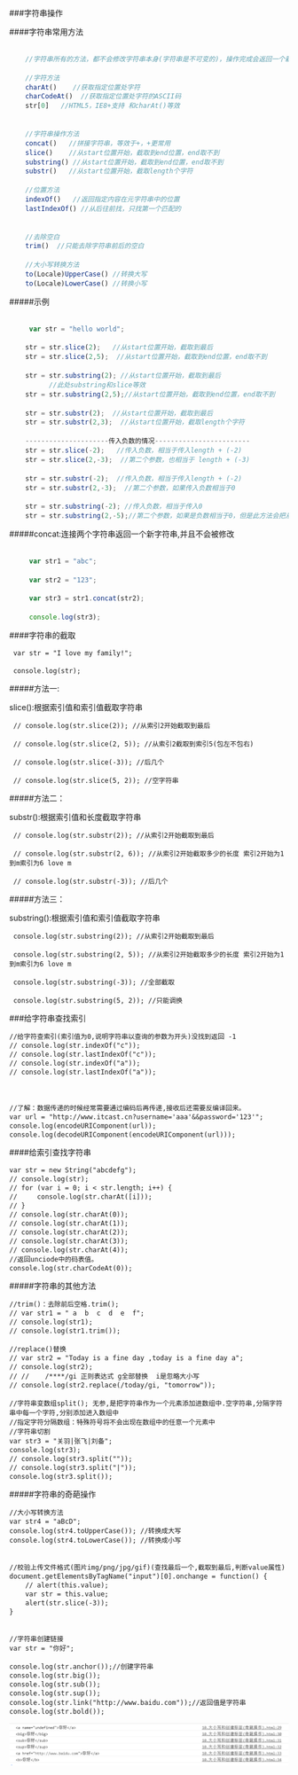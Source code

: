  ###字符串操作

####字符串常用方法

```js

    //字符串所有的方法，都不会修改字符串本身(字符串是不可变的)，操作完成会返回一个新的字符串
    
    //字符方法
    charAt()    //获取指定位置处字符
    charCodeAt()  //获取指定位置处字符的ASCII码
    str[0]   //HTML5，IE8+支持 和charAt()等效


    //字符串操作方法
    concat()   //拼接字符串，等效于+，+更常用
    slice()    //从start位置开始，截取到end位置，end取不到
    substring() //从start位置开始，截取到end位置，end取不到
    substr()   //从start位置开始，截取length个字符
    
    //位置方法
    indexOf()   //返回指定内容在元字符串中的位置
    lastIndexOf() //从后往前找，只找第一个匹配的


    //去除空白   
    trim()  //只能去除字符串前后的空白
    
    //大小写转换方法
    to(Locale)UpperCase() //转换大写
    to(Locale)LowerCase() //转换小写

```

#####示例

```js

     var str = "hello world";

    str = str.slice(2);   //从start位置开始，截取到最后
    str = str.slice(2,5);  //从start位置开始，截取到end位置，end取不到

    str = str.substring(2); //从start位置开始，截取到最后
          //此处substring和slice等效
    str = str.substring(2,5);//从start位置开始，截取到end位置，end取不到

    str = str.substr(2);  //从start位置开始，截取到最后
    str = str.substr(2,3);  //从start位置开始，截取length个字符

    ---------------------传入负数的情况------------------------
    str = str.slice(-2);   //传入负数，相当于传入length + (-2)
    str = str.slice(2,-3);  //第二个参数，也相当于 length + (-3)

    str = str.substr(-2);  //传入负数，相当于传入length + (-2)
    str = str.substr(2,-3);  //第二个参数，如果传入负数相当于0

    str = str.substring(-2); //传入负数，相当于传入0
    str = str.substring(2,-5);//第二个参数，如果是负数相当于0，但是此方法会把从两个参数中最小的值作为起始值开始截取

```

#####concat:连接两个字符串返回一个新字符串,并且不会被修改

```js

     var str1 = "abc";

     var str2 = "123";

     var str3 = str1.concat(str2);

     console.log(str3);
```

####字符串的截取
    
     var str = "I love my family!";

     console.log(str);

#####方法一:

slice():根据索引值和索引值截取字符串


     // console.log(str.slice(2)); //从索引2开始截取到最后

     // console.log(str.slice(2, 5)); //从索引2截取到索引5(包左不包右)

     // console.log(str.slice(-3)); //后几个

     // console.log(str.slice(5, 2)); //空字符串


#####方法二：

 substr():根据索引值和长度截取字符串


     // console.log(str.substr(2)); //从索引2开始截取到最后

     // console.log(str.substr(2, 6)); //从索引2开始截取多少的长度 索引2开始为1到m索引为6 love m

     // console.log(str.substr(-3)); //后几个

#####方法三：

substring():根据索引值和索引值截取字符串
    
     console.log(str.substring(2)); //从索引2开始截取到最后

     console.log(str.substring(2, 5)); //从索引2开始截取多少的长度 索引2开始为1到m索引为6 love m

     console.log(str.substring(-3)); //全部截取

     console.log(str.substring(5, 2)); //只能调换


###给字符串查找索引

    //给字符查索引(索引值为0,说明字符串以查询的参数为开头)没找到返回 -1
    // console.log(str.indexOf("c"));
    // console.log(str.lastIndexOf("c"));
    // console.log(str.indexOf("a"));
    // console.log(str.lastIndexOf("a"));



    //了解：数据传递的时候经常需要通过编码后再传递,接收后还需要反编译回来。
    var url = "http://www.itcast.cn?username='aaa'&&password='123'";
    console.log(encodeURIComponent(url));
    console.log(decodeURIComponent(encodeURIComponent(url)));





####给索引查找字符串

    var str = new String("abcdefg");
    // console.log(str);
    // for (var i = 0; i < str.length; i++) {
    //     console.log(str.charAt([i]));
    // }
    // console.log(str.charAt(0));
    // console.log(str.charAt(1));
    // console.log(str.charAt(2));
    // console.log(str.charAt(3));
    // console.log(str.charAt(4));
    //返回unciode中的码表值。
    console.log(str.charCodeAt(0));


#####字符串的其他方法

    //trim()：去除前后空格.trim();
    // var str1 = " a  b  c  d  e  f";
    // console.log(str1);
    // console.log(str1.trim());

    //replace()替换
    // var str2 = "Today is a fine day ,today is a fine day a";
    // console.log(str2);
    // //    /****/gi 正则表达式 g全部替换  i是忽略大小写
    // console.log(str2.replace(/today/gi, "tomorrow"));

    //字符串变数组split(); 无参,是把字符串作为一个元素添加进数组中.空字符串,分隔字符串中每一个字符,分别添加进入数组中
    //指定字符分隔数组：特殊符号将不会出现在数组中的任意一个元素中
    //字符串切割
    var str3 = "关羽|张飞|刘备";
    console.log(str3);
    // console.log(str3.split(""));
    // console.log(str3.split("|"));
    console.log(str3.split());



#####字符串的奇葩操作

    //大小写转换方法
    var str4 = "aBcD";
    console.log(str4.toUpperCase()); //转换成大写
    console.log(str4.toLowerCase()); //转换成小写


    //校验上传文件格式(图片img/png/jpg/gif)(查找最后一个,截取到最后,判断value属性)
    document.getElementsByTagName("input")[0].onchange = function() {
        // alert(this.value);
        var str = this.value;
        alert(str.slice(-3));
    }


    //字符串创建链接
    var str = "你好";

    console.log(str.anchor());//创建字符串
    console.log(str.big());
    console.log(str.sub());
    console.log(str.sup());
    console.log(str.link("http://www.baidu.com"));//返回值是字符串
    console.log(str.bold());
    
![](/assets/QQ截图20171010102900.png)

